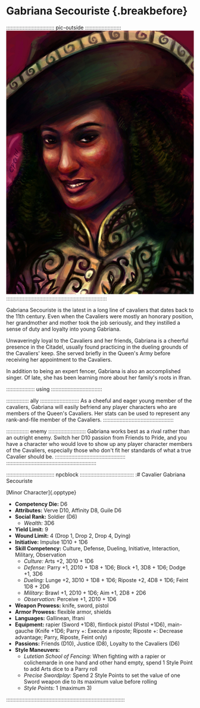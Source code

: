 # Gabriana Secouriste {.breakbefore}

:::::::::::::::::::::::::::::::: pic-outside ::::::::::::::::::::::::
![Cavalier Gabriana Secouriste, by Eleanor Ferron](assets/Portraits/Medium/gabriana-secouriste.jpg "Cavalier Gabriana Secoursite, by Eleanor Ferron")
:::::::::::::::::::::::::::::::::::::::::::::::::::::::::::::::::::

Gabriana Secouriste is the latest in a long line of cavaliers that dates back to the 11th century.
Even when the Cavaliers were mostly an honorary position, her grandmother and mother took
the job seriously, and they instilled a sense of duty and loyalty into young Gabriana.

Unwaveringly loyal to the Cavaliers and her friends, Gabriana is a cheerful presence
in the Citadel, usually found practicing in the dueling grounds of the Cavaliers' keep.
She served briefly in the Queen's Army before receiving her appointment to the Cavaliers.

In addition to being an expert fencer, Gabriana is also an accomplished singer. Of late, she
has been learning more about her family's roots in Ifran.

::::::::::::::::::: using ::::::::::::::::::::::::::::::::::

::::::::::::::: ally ::::::::::::::::::::::::::
As a cheeful and eager young member of the cavaliers, Gabriana
will easily befriend any player characters who are members of
the Queen's Cavaliers. Her stats can be used to represent any
rank-and-file member of the Cavaliers.
:::::::::::::::::::::::::::::::::::::::::::::::

::::::::::::::: enemy :::::::::::::::::::::::::
Gabriana works best as a rival rather than an outright
enemy. Switch her D10 passion from Friends to Pride, and you
have a character who would love to show up any player character
members of the Cavaliers, especially those who don't fit her
standards of what a true Cavalier should be.
:::::::::::::::::::::::::::::::::::::::::::::::
::::::::::::::::::::::::::::::::::::::::::::::::::::::::::::

:::::::::::::::::::::::::::::::: npcblock ::::::::::::::::::::::::::::::::::::
:# Cavalier Gabriana Secouriste

[Minor Character]{.opptype}

- **Competency Die:** D6
- **Attributes:** Verve D10, Affinity D8, Guile D6
- **Social Rank:** Soldier (D6)
  - *Wealth:* 3D6
- **Yield Limit:** 9
- **Wound Limit:** 4 (Drop 1, Drop 2, Drop 4, Dying)
- **Initiative:** Impulse 1D10 + 1D6
- **Skill Competency:** Culture, Defense, Dueling, Initiative, Interaction, Military, Observation
  - *Culture:*        Arts +2, 3D10 + 1D6
  - *Defense:*        Parry +1, 2D10 + 1D8 + 1D6; Block +1, 3D8 + 1D6; Dodge +1, 3D6
  - *Dueling:*        Lunge +2, 3D10 + 1D8 + 1D6; Riposte +2, 4D8 + 1D6; Feint 1D8 + 2D6
  - *Military:*       Brawl +1, 2D10 + 1D6; Aim +1, 2D8 + 2D6
  - *Observation:*    Perceive +1, 2D10 + 1D6
- **Weapon Prowess:** knife, sword, pistol
- **Armor Prowess:** flexible armor, shields
- **Languages:** Gallinean, Ifrani
- **Equipment:** rapier (Sword +1D8), flintlock pistol (Pistol +1D6), main-gauche (Knife +1D6; Parry +: Execute a riposte; Riposte +: Decrease advantage; Parry, Riposte, Feint only)
- **Passions:** 
    Friends                (D10),
    Justice                (D8), 
    Loyalty to the Cavaliers (D6) 
- **Style Maneuvers:**
  - *Lutetian School of Fencing:* When fighting with a rapier or colichemarde in one hand and other hand empty, spend 1 Style Point to add Arts dice to a Parry roll
  - *Precise Swordplay:* Spend 2 Style Points to set the value of one Sword weapon die to its maximum value before rolling
  - *Style Points:* 1 (maximum 3)

:::::::::::::::::::::::::::::::::::::::::::::::::::::::::::::::::::::::::::::::


